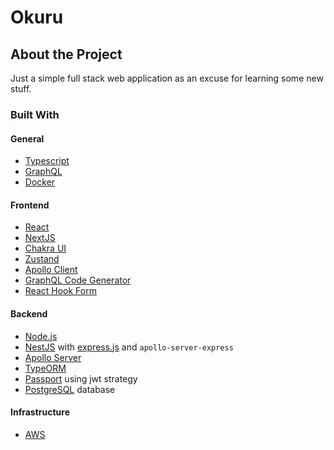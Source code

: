 # Okuru

## About the Project

Just a simple full stack web application as an excuse for learning some new
stuff.

### Built With

#### General

- [Typescript](https://www.typescriptlang.org/)
- [GraphQL](https://graphql.org/)
- [Docker](https://www.docker.com/)

#### Frontend

- [React](https://reactjs.org/)
- [NextJS](https://nextjs.org/)
- [Chakra UI](https://chakra-ui.com/)
- [Zustand](https://github.com/pmndrs/zustand)
- [Apollo Client](https://www.apollographql.com/docs/react/)
- [GraphQL Code Generator](https://www.graphql-code-generator.com/)
- [React Hook Form](https://react-hook-form.com/)

#### Backend

- [Node.js](https://nodejs.org/en/)
- [NestJS](https://docs.nestjs.com/) with [express.js](http://expressjs.com/) and `apollo-server-express`
- [Apollo Server](https://www.apollographql.com/docs/apollo-server/)
- [TypeORM](https://typeorm.io/#/)
- [Passport](http://www.passportjs.org/) using jwt strategy
- [PostgreSQL](https://www.postgresql.org/) database

#### Infrastructure

- [AWS](https://aws.amazon.com/)
